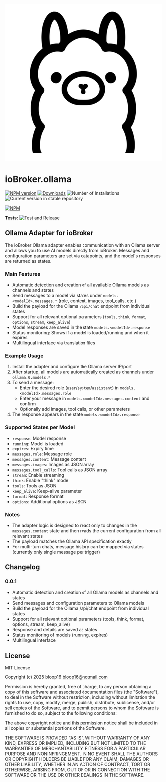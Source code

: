 ![Logo](admin/ollama.png)
# ioBroker.ollama

[![NPM version](https://img.shields.io/npm/v/iobroker.ollama.svg)](https://www.npmjs.com/package/iobroker.ollama)
[![Downloads](https://img.shields.io/npm/dm/iobroker.ollama.svg)](https://www.npmjs.com/package/iobroker.ollama)
![Number of Installations](https://iobroker.live/badges/ollama-installed.svg)
![Current version in stable repository](https://iobroker.live/badges/ollama-stable.svg)

[![NPM](https://nodei.co/npm/iobroker.ollama.png?downloads=true)](https://nodei.co/npm/iobroker.ollama/)

**Tests:** ![Test and Release](https://github.com/bloop16/ioBroker.ollama/workflows/Test%20and%20Release/badge.svg)

## Ollama Adapter for ioBroker

The ioBroker Ollama adapter enables communication with an Ollama server and allows you to use AI models directly from ioBroker. Messages and configuration parameters are set via datapoints, and the model's responses are returned as states.

### Main Features

- Automatic detection and creation of all available Ollama models as channels and states
- Send messages to a model via states under `models.<modelId>.messages.*` (role, content, images, tool_calls, etc.)
- Build the payload for the Ollama `/api/chat` endpoint from individual states
- Support for all relevant optional parameters (`tools`, `think`, `format`, `options`, `stream`, `keep_alive`)
- Model responses are saved in the state `models.<modelId>.response`
- Status monitoring: Shows if a model is loaded/running and when it expires
- Multilingual interface via translation files

### Example Usage

1. Install the adapter and configure the Ollama server IP/port
2. After startup, all models are automatically created as channels under `ollama.0.models.*`
3. To send a message:
   - Enter the desired role (`user`/`system`/`assistant`) in `models.<modelId>.messages.role`
   - Enter your message in `models.<modelId>.messages.content` and confirm
   - Optionally add images, tool calls, or other parameters
4. The response appears in the state `models.<modelId>.response`

### Supported States per Model

- `response`: Model response
- `running`: Model is loaded
- `expires`: Expiry time
- `messages.role`: Message role
- `messages.content`: Message content
- `messages.images`: Images as JSON array
- `messages.tool_calls`: Tool calls as JSON array
- `stream`: Enable streaming
- `think`: Enable "think" mode
- `tools`: Tools as JSON
- `keep_alive`: Keep-alive parameter
- `format`: Response format
- `options`: Additional options as JSON

### Notes

- The adapter logic is designed to react only to changes in the `messages.content` state and then reads the current configuration from all relevant states
- The payload matches the Ollama API specification exactly
- For multi-turn chats, message history can be mapped via states (currently only single message per trigger)

## Changelog

### 0.0.1
* Automatic detection and creation of all Ollama models as channels and states
* Send messages and configuration parameters to Ollama models
* Build the payload for the Ollama /api/chat endpoint from individual states
* Support for all relevant optional parameters (tools, think, format, options, stream, keep_alive)
* Response and details are saved as states
* Status monitoring of models (running, expires)
* Multilingual interface

## License
MIT License

Copyright (c) 2025 bloop16 <bloop16@hotmail.com>

Permission is hereby granted, free of charge, to any person obtaining a copy
of this software and associated documentation files (the "Software"), to deal
in the Software without restriction, including without limitation the rights
to use, copy, modify, merge, publish, distribute, sublicense, and/or sell
copies of the Software, and to permit persons to whom the Software is
furnished to do so, subject to the following conditions:

The above copyright notice and this permission notice shall be included in all
copies or substantial portions of the Software.

THE SOFTWARE IS PROVIDED "AS IS", WITHOUT WARRANTY OF ANY KIND, EXPRESS OR
IMPLIED, INCLUDING BUT NOT LIMITED TO THE WARRANTIES OF MERCHANTABILITY,
FITNESS FOR A PARTICULAR PURPOSE AND NONINFRINGEMENT. IN NO EVENT SHALL THE
AUTHORS OR COPYRIGHT HOLDERS BE LIABLE FOR ANY CLAIM, DAMAGES OR OTHER
LIABILITY, WHETHER IN AN ACTION OF CONTRACT, TORT OR OTHERWISE, ARISING FROM,
OUT OF OR IN CONNECTION WITH THE SOFTWARE OR THE USE OR OTHER DEALINGS IN THE
SOFTWARE.